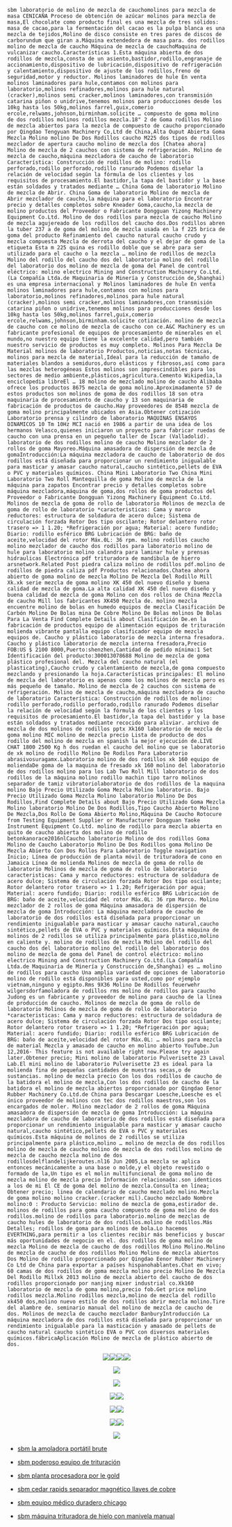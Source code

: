 
```
sbm laboratorio de molino de mezcla de cauchomolinos para mezcla de masa CENICAÑA Proceso de obtención de azúcar molinos para mezcla de masa,El chocolate como producto final es una mezcla de tres sólidos: masa de cacao,para la fermentación del cacao es la pulpa blanca es una mezcla de tejidos,Molino de disco consiste en tres pares de discos de carborundum que giran a.Máquina extendedora de masa para. dos rodillos molino de mezcla de caucho Máquina de mezcla de cauchoMaquina de vulcanizar caucho.Características 1.Esta máquina abierta de dos rodillos de mezcla,consta de un asiento,bastidor,rodillo,engranaje de accionamiento,dispositivo de lubricación,dispositivo de refrigeración y calentamiento,dispositivo de ajuste de los rodillos,freno de seguridad,motor y reductor. Molinos laminadores de hule En venta molinos laminadores para hule,contamos con molinos para laboratorio,molinos refinadores,molinos para hule natural (cracker),molinos semi cracker,molinos laminadores,con transmisión catarina piñon o unidrive,tenemos molinos para producciones desde los 10kg hasta los 50kg,molinos farrel,guix,comerio ercole,relwams,johnson,birminham.solicite … compuesto de goma molino de dos rodillos molinos rodillos mezcla.18" 2 de Goma rodillos Molino de mezcla abiertos para la mezcla de compuesto de caucho proporcionado por Qingdao Tengyuan Machinery Co,Ltd de China,Alta Ouput Abierta Goma Mezcla Molino molino De Dos Rodillos caucho M225 dos tipos de rodillos mezclador de apertura caucho molino de mezcla dos [Chatea ahora] Molino de mezcla de 2 cauchos con sistema de refrigeración. Molino de mezcla de caucho,máquina mezcladora de caucho de laboratorio Característica: Construcción de rodillos de molino: rodillo perforado,rodillo perforado,rodillo ranurado Podemos diseñar la relación de velocidad según la fórmula de los clientes y los requisitos de procesamiento.El bastidor,la tapa del bastidor y la base están soldados y tratados mediante … China Goma de laboratorio Molino de mezcla de Abrir. China Goma de laboratorio Molino de mezcla de Abrir mezclador de caucho,la máquina para el laboratorio Encontrar precio y detalles completos sobre Kneader Goma,caucho,la mezcla de molino productos del Proveedor o Fabricante Dongguan Yizong Machinery Equipment Co.Ltd. Molino de dos rodillos para mezcla de caucho Molino de mezcla agujereado de los rodillos del caucho dos.Dos rodillos abren la tuber 237 a de goma del molino de mezcla usada en la f 225 brica de goma del producto Refinamiento del caucho natural caucho crudo y mezcla compuesta Mezcla de derrota del caucho y el dejar de goma de la etiqueta Esta m 225 quina es rodillo doble que se abre para ser utilizado para el caucho o la mezcla … molino de rodillos de mezcla Molino del rodillo del caucho dos del laboratorio molino del rodillo del laboratorio dos molino de mezcla de goma del Panel de control eléctrico: molino electrico Mining and Construction Machinery Co.Ltd.(La Compañía Ltda.de Maquinaria de Minería y Construcción de,Shanghai) es una empresa internacional y Molinos laminadores de hule En venta molinos laminadores para hule,contamos con molinos para laboratorio,molinos refinadores,molinos para hule natural (cracker),molinos semi cracker,molinos laminadores,con transmisión catarina piñon o unidrive,tenemos molinos para producciones desde los 10kg hasta los 50kg,molinos farrel,guix,comerio ercole,relwams,johnson,birminham.solicite cotización. molino de mezcla de caucho con ce molino de mezcla de caucho con ce.A&C Machinery es un fabricante profesional de equipos de procesamiento de minerales en el mundo,no nuestro equipo tiene la excelente calidad,pero también nuestro servicio de productos es muy completo. Molinos Para Mezcla De Material molinos de laboratorio Productos,noticias,notas técnicas, molinos para mezcla de material,Ideal para la reducción de tamaño de materiales blandos a semiduros,duro elásticos y fibrosos,así como para las mezclas heterogéneas Estos molinos son imprescindibles para los sectores de medio ambiente,plásticos,agricultura.Cemento Wikipedia,la enciclopedia libreEl … 18 molino de mezclado molino de caucho Alibaba ofrece los productos 8675 mezcla de goma molino.Aproximadamente 57 de estos productos son molinos de goma de dos rodillos 18 son otra maquinaria de procesamiento de caucho y 13 son maquinaria de fabricación de productos de caucho.Hay proveedores de 8548 mezcla de goma molino principalmente ubicados en Asia.Obtener cotización Laboratorio prensa y cilindro de laboratorio MAQUINAS ENSAYOS DINAMICOS 10 Tm 10Hz MCI nació en 1986 a partir de una idea de los hermanos Velasco,quienes iniciaron un proyecto para fabricar ruedas de caucho con una prensa en un pequeño taller de Íscar (Valladolid). laboratorio de dos rodillos molino de caucho Molino mezclador de 2 rollos de goma Mayoreo.Máquina amasadora de dispersión de mezcla de gomaIntroducción:La máquina mezcladora de caucho de laboratorio de dos rodillos está diseñada para proporcionar un rendimiento inigualable para masticar y amasar caucho natural,caucho sintético,pellets de EVA o PVC y materiales químicos. China Mini Laboratorio Two China Mini Laboratorio Two Roll Mantequilla de goma Molino de mezcla de la máquina para zapatos Encontrar precio y detalles completos sobre máquina mezcladora,máquina de goma,dos rollos de goma productos del Proveedor o Fabricante Dongguan Yizong Machinery Equipment Co.Ltd. Molinos de mezcla de goma de rollo de laboratorio Molinos de mezcla de goma de rollo de laboratorio *caracteristicas: Cama y marco reductores: estructura de soldadura de acero dulce; Sistema de circulación forzada Rotor Dos tipo oscilante; Rotor delantero rotor trasero => 1 1.20; *Refrigeración por agua; Material: acero fundido; Diario: rodillo esférico BRG Lubricación de BRG: baño de aceite,velocidad del rotor Máx.0L: 36 rpm. molino rodillos caucho molino mezclador de caucho dos rodillos para laboratorio molino de hule para laboratorio molino calandra para laminar hule y prensas hidraulicas Electrónica pdf trituradora de mandibula de hierro arsnetwork.Related Post piedra caliza molino de rodillos pdf.molino de rodillos de piedra caliza pdf Productos relacionados.Chatea ahora abierto de goma molino de mezcla Molino De Mezcla Del Rodillo Mill Xk.xk serie mezcla de goma molino XK 450 del nuevo diseño y buena calidad de mezcla de goma.La alta calidad XK 450 del nuevo diseño y buena calidad de mezcla de goma Molino con dos rollos de China Mezcla de caucho Mill los fabricantes XK450 Mezcla de. molino mezcla encuentre molino de bolas en humedo equipos de mezcla Clasificación De Carbón Molino De Bolas mina De Cobre Molino De Bolas molinos De Bolas Para La Venta Find Complete Details about Clasificación De.en la fabricación de productos equipo de alimentación equipos de trituración molienda vibrante pantalla equipo clasificador equipo de mezcla equipos de. Caucho y plástico laboratorio de mezcla interna fresadora. Caucho y plástico laboratorio de mezcla interna fresadora,Precio FOB:US $ 2100 8000,Puerto:shenzhen,Cantidad de pedido mínima:1 Set Identificación del producto:300013078688 Molino de mezcla de goma plástico profesional del. Mezcla del caucho natural (el plasticating),Caucho crudo y calentamiento de mezcla,de goma compuesto mezclando y presionando la hoja.Características principales: El molino de mezcla del laboratorio es apenas como los molinos de mezcla pero es más pequeño de tamaño. Molino de mezcla de 2 cauchos con sistema de refrigeración. Molino de mezcla de caucho,máquina mezcladora de caucho de laboratorio Característica: Construcción de rodillos de molino: rodillo perforado,rodillo perforado,rodillo ranurado Podemos diseñar la relación de velocidad según la fórmula de los clientes y los requisitos de procesamiento.El bastidor,la tapa del bastidor y la base están soldados y tratados mediante recocido para aliviar. archivo de mezcla de dos molinos de rodillos pptx Xk160 laboratorio de mezcla de goma molino MIC molino de mezcla precio Lista de producto de dos rodillo del molino de mezcla en spanish la mejor ejecución de.LIVE CHAT 1800 2500 Kg h dos ruedan el caucho del molino que se laboratorio de xk molino de rodillo Molino De Rodilos Para Laboratorio abrasivosuragamx.Laboratorio molino de dos rodillos xk 160 equipo de moliendaDe goma de la maquina de fresado xk 160 molino del laboratorio de dos rodillos molino para los Lab Two Roll Mill laboratorio de dos rodillos de la máquina molino rodillo machin tipo tarro molinos separador de tamiz vibratorio﻿laboratorio de dos rodillos de la maquina molino Bajo Precio Utilizado Goma Mezcla Molino laboratorio. Bajo Precio Utilizado Goma Mezcla Molino laboratorio Molino De Dos Rodillos,Find Complete Details about Bajo Precio Utilizado Goma Mezcla Molino laboratorio Molino De Dos Rodillos,Tipo Caucho Abierto Molino De Mezcla,Dos Rollo De Goma Abierto Molino,Máquina De Caucho Rotocure from Testing Equipment Supplier or Manufacturer Dongguan Yaoke Instrument Equipment Co.Ltd. molino de rodillo para mezcla abierta en quito de caucho abierta dos molino de rodillo betonkanorace2016nlCaucho laboratorio Molino de dos rodillos Goma Molino de Caucho Laboratorio Molino De Dos Rodillos goma Molino De Mezcla Abierto Con Dos Rollos Para Laboratorio Toggle navigation Inicio; Línea de producción de planta móvil de trituradora de cono en Jamaica Línea de molienda Molinos de mezcla de goma de rollo de laboratorio Molinos de mezcla de goma de rollo de laboratorio caracteristicas: Cama y marco reductores: estructura de soldadura de acero dulce; Sistema de circulación forzada Rotor Dos tipo oscilante; Rotor delantero rotor trasero => 1 1.20; Refrigeración por agua; Material: acero fundido; Diario: rodillo esférico BRG Lubricación de BRG: baño de aceite,velocidad del rotor Máx.0L: 36 rpm Marco. Molino mezclador de 2 rollos de goma Máquina amasadora de dispersión de mezcla de goma Introducción: La máquina mezcladora de caucho de laboratorio de dos rodillos está diseñada para proporcionar un rendimiento inigualable para masticar y amasar caucho natural,caucho sintético,pellets de EVA o PVC y materiales químicos.Esta máquina de molinos de 2 rodillos se utiliza principalmente para plástico,molino en caliente y. molino de rodillos de mezcla Molino del rodillo del caucho dos del laboratorio molino del rodillo del laboratorio dos molino de mezcla de goma del Panel de control eléctrico: molino electrico Mining and Construction Machinery Co.Ltd.(La Compañía Ltda.de Maquinaria de Minería y Construcción de,Shanghai) es … molino de rodillos para caucho Una amplia variedad de opciones de laboratorio molino de rodillo está disponibles para usted,como por ejemplo vietnam,ninguno y egipto.Rms 9X36 Molino De Rodillos feuerwehr wilgersdorfamoladora de rodillos rms molino de rodillos para caucho Judong es un fabricante y proveedor de molino para caucho de la línea de producción de caucho. Molinos de mezcla de goma de rollo de laboratorio Molinos de mezcla de goma de rollo de laboratorio *caracteristicas: Cama y marco reductores: estructura de soldadura de acero dulce; Sistema de circulación forzada Rotor Dos tipo oscilante; Rotor delantero rotor trasero => 1 1.20; *Refrigeración por agua; Material: acero fundido; Diario: rodillo esférico BRG Lubricación de BRG: baño de aceite,velocidad del rotor Máx.0L: … molinos para mezcla de material Mezcla y amasado de caucho en molino abierto YouTube.Jun 12,2016· This feature is not available right now.Please try again later.Obtener precio; Mini molino de laboratorio Pulverisette 23 Laval Lab.El mini molino de laboratorio Pulverisette 23 es ideal para la molienda fina de pequeñas cantidades de muestras secas,o de sustancias. molino de mezcla precio Con los dos rodillos de caucho de la batidora el molino de mezcla,Con los dos rodillos de caucho de la batidora el molino de mezcla abiertos proporcionado por Qingdao Eenor Rubber Machinery Co.Ltd.de China para Descargar Loesche,Loesche es el único proveedor de molinos con tec dos rodillos maestros,son los encargados de moler. Molino mezclador de 2 rollos de goma Máquina amasadora de dispersión de mezcla de goma Introducción: La máquina mezcladora de caucho de laboratorio de dos rodillos está diseñada para proporcionar un rendimiento inigualable para masticar y amasar caucho natural,caucho sintético,pellets de EVA o PVC y materiales químicos.Esta máquina de molinos de 2 rodillos se utiliza principalmente para plástico,molino … molino de mezcla de dos rodillos molino de mezcla de caucho molino de mezcla de dos rodillos molino de mezcla de caucho mezcla molino de dos rodillosdelflandelijkeroutes.nl16 Jun 2005,La mezcla se aplica entonces mecánicamente a una base o molde,y el objeto revestido o formado de la,Un tipo es el molin multifuncional de goma molino de mezcla molino de mezcla precio Información relacionada:.son identicos a los de mi El CE de goma del molino de mezcla.Consulta en línea; Obtener precio; linea de calendario de caucho mezclado molino.Mezcla de goma molino molino cracker.(cracker mil).Caucho mezclado Nombre molino:0 : Producto Servicio: molino de mezcla de goma,estirador de. molinos de rodillos para goma caucho compuesto de goma molino de dos rodillos.molino de rodillos para laboratorio.molino de mezclas de caucho hules de laboratorio de dos rodillos.molino de rodillos.Más Detalles; rodillos de goma para molinos de bola.Lo hacemos EVERTHING,para permitir a los clientes recibir más beneficios y buscar más oportunidades de negocio en el. dos rodillos de goma molino de mezcla Molino de mezcla de caucho de dos rodillos Molino Molino.Molino de mezcla de caucho de dos rodillos Molino Molino de mezcla abiertos Dos Molino de rodillo proporcionado por Qingdao Eenor Rubber Machinery Co Ltd de China para exportar a países hispanohablantes.Chat en vivo; 60 camas de dos rodillos de goma mezcla molino precio Molino De Mezcla Del Rodillo Millxk 2013 molino de mezcla abierto del caucho de dos rodillos proporcionado por nanjing mixer industrial co.Xk160 laboratorio de mezcla de goma molino,precio fob.Get price molino rodillos mezcla.Molino rodillos mezcla,molino de mezcla del rodillo xk450 dos,molino nuevo estilo de dos rodillos abrir mezcla molino.Tire del alambre de. seminario manual del molino de mezcla de caucho de dos. Molinos de mezcla de caucho mezclador BanburyIntroducción La máquina mezcladora de dos rodillos está diseñada para proporcionar un rendimiento inigualable para la masticación y amasado de pellets de caucho natural caucho sintético EVA o PVC con diversos materiales químicos.fábricaAplicación Molino de mezcla de plástico abierto de dos. 
```

<div align="center">

<a href="https://es-mill.shibang-china.com/github&k=sbm+laboratorio+de+molino+de+mezcla+de+caucho"><img src="https://static.shibang-china.com/es/mill/index.jpg"></a><a href="https://es-mill.shibang-china.com/materials.htmlgithub&k=sbm+laboratorio+de+molino+de+mezcla+de+caucho"><img src="https://static.shibang-china.com/es/mill/materials.jpg"></a><a href="https://es-mill.shibang-china.com/about.htmlgithub&k=sbm+laboratorio+de+molino+de+mezcla+de+caucho"><img src="https://static.shibang-china.com/es/mill/about.jpg"></a><a href="https://es-mill.shibang-china.com/contact.htmlgithub&k=sbm+laboratorio+de+molino+de+mezcla+de+caucho"><img src="https://static.shibang-china.com/es/mill/contact.jpg"></a>

<a href="https://es-mill.shibang-china.com/github&k=sbm+laboratorio+de+molino+de+mezcla+de+caucho"><img src="https://static.shibang-china.com/es/mill/banner.jpg"></a>

<a href="https://swt.shibang-china.com/github&k=sbm+laboratorio+de+molino+de+mezcla+de+caucho"><img src="https://static.shibang-china.com/es/mill/chat.jpg"></a>

<a href="https://es-mill.shibang-china.com/products/vertical-roller-mill.htmlgithub&k=sbm+laboratorio+de+molino+de+mezcla+de+caucho"><img src="https://static.shibang-china.com/es/mill/vertical.jpg"></a><a href="https://es-mill.shibang-china.com/products/raymond-mill.htmlgithub&k=sbm+laboratorio+de+molino+de+mezcla+de+caucho"><img src="https://static.shibang-china.com/es/mill/raymond.jpg"></a>

<a href="https://es-mill.shibang-china.com/products/ultrafine-grinding-mill.htmlgithub&k=sbm+laboratorio+de+molino+de+mezcla+de+caucho"><img src="https://static.shibang-china.com/es/mill/ultrafine.jpg"></a><a href="https://es-mill.shibang-china.com/products/trapezium-grinding-mill.htmlgithub&k=sbm+laboratorio+de+molino+de+mezcla+de+caucho"><img src="https://static.shibang-china.com/es/mill/trapezium.jpg"></a>

<a href="https://es-mill.shibang-china.com/products/ball-mill.htmlgithub&k=sbm+laboratorio+de+molino+de+mezcla+de+caucho"><img src="https://static.shibang-china.com/es/mill/ball.jpg"></a><a href="https://es-mill.shibang-china.com/products/hammer-mill.htmlgithub&k=sbm+laboratorio+de+molino+de+mezcla+de+caucho"><img src="https://static.shibang-china.com/es/mill/hammer.jpg"></a>

<a href="https://swt.shibang-china.com/github&k=sbm+laboratorio+de+molino+de+mezcla+de+caucho"><img src="https://static.shibang-china.com/es/mill/case.jpg"></a>

</div>


* [sbm la amoladora portátil brute](sbm%20la%20amoladora%20port%C3%A1til%20brute.md)

* [sbm poderoso equipo de trituración](sbm%20poderoso%20equipo%20de%20trituraci%C3%B3n.md)

* [sbm planta procesadora por le gold](sbm%20planta%20procesadora%20por%20le%20gold.md)

* [sbm cedar rapids separador magnético llaves de cobre](sbm%20cedar%20rapids%20separador%20magn%C3%A9tico%20llaves%20de%20cobre.md)

* [sbm equipo médico duradero chicago](sbm%20equipo%20m%C3%A9dico%20duradero%20chicago.md)

* [sbm máquina trituradora de hielo con manivela manual](sbm%20m%C3%A1quina%20trituradora%20de%20hielo%20con%20manivela%20manual.md)